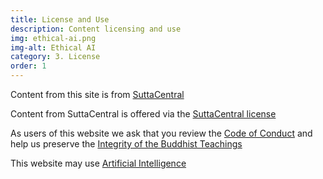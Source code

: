 ```yaml
---
title: License and Use
description: Content licensing and use
img: ethical-ai.png
img-alt: Ethical AI
category: 3. License
order: 1
---
```


Content from this site is from [SuttaCentral](https://suttacentral.net)

Content from SuttaCentral is offered via the [SuttaCentral license](https://suttacentral.net/license)

As users of this website we ask that you review the [Code of Conduct](#/wiki/license/conduct)
and help us preserve the [Integrity of the Buddhist Teachings](#/wiki/license/great-reference)

This website may use [Artificial Intelligence](#/wiki/license/ethical-ai)

